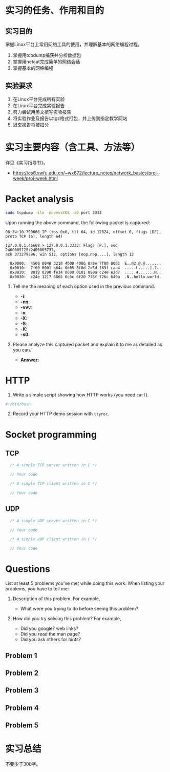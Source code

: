 # 实习的任务、作用和目的

## 实习目的

掌握Linux平台上常用网络工具的使用，并理解基本的网络编程过程。  

1. 掌握用tcpdump捕获并分析数据包  
2. 掌握用netcat完成简单的网络会话  
3. 掌握基本的网络编程  

## 实验要求

1. 在Linux平台完成所有实验  
2. 在Linux平台完成实验报告  
3. 努力尝试用英文撰写实验报告  
4. 将实验作业及报告以tgz格式打包，并上传到指定教学网站  
5. 迟交报告将被扣分  

# 实习主要内容（含工具、方法等）

详见《实习指导书》。  

- https://cs6.swfu.edu.cn/~wx672/lecture_notes/network_basics/proj-week/proj-week.html

# Packet analysis

```sh
sudo tcpdump -ilo -nnvvvxXKS -s0 port 3333
```

Upon running the above command, the following packet is captured:

```
08:34:10.790666 IP (tos 0x0, ttl 64, id 12824, offset 0, flags [DF],
proto TCP (6), length 64)

127.0.0.1.46668 > 127.0.0.1.3333: Flags [P.], seq 2400005725:2400005737,
ack 373279396, win 512, options [nop,nop,...], length 12

  0x0000:  4500 0040 3218 4000 4006 0a9e 7f00 0001  E..@2.@.@.......
  0x0010:  7f00 0001 b64c 0d05 8f0d 2e5d 163f caa4  .....L.....].?..
  0x0020:  8018 0200 fe34 0000 0101 080a c24e e2d7  .....4.......N..
  0x0030:  c24e 1217 6865 6c6c 6f20 776f 726c 640a  .N..hello.world.
```

1. Tell me the meaning of each option used in the previous command.

   - **-i**:
   - **-nn**:
   - **-vvv**:
   - **-x**:
   - **-X**:
   - **-S**:
   - **-K**:
   - **-s0**:

2. Please analyze this captured packet and explain it to me as detailed as you can.

   - **Answer:**


# HTTP

1. Write a simple script showing how HTTP works (you need `curl`).
    
```sh
#!/bin/bash
```

2. Record your HTTP demo session with `ttyrec`.

# Socket programming

## TCP

```c
  /* A simple TCP server written in C */

  // Your code
```

```c
  /* A simple TCP client written in C */

  // Your code
```

## UDP

```c
  /* A simple UDP server written in C */

  // Your code
```

```c
  /* A simple UDP client written in C */

  // Your code
```

# Questions

List at least 5 problems you've met while doing this work. When listing your problems,
you have to tell me:

1. Description of this problem. For example,

   - What were you trying to do before seeing this problem?

2. How did you try solving this problem? For example,

   - Did you google? web links?
   - Did you read the man page?
   - Did you ask others for hints?


## Problem 1

## Problem 2

## Problem 3

## Problem 4

## Problem 5

# 实习总结

不要少于300字。

